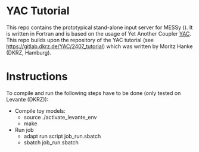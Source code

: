 # YAC Tutorial

This repo contains the prototypical stand-alone input server for MESSy (). It is written in Fortran and is based on the usage of
Yet Another Coupler [YAC](https://dkrz-sw.gitlab-pages.dkrz.de/yac/). This repo builds upon the repository of the YAC tutorial
(see https://gitlab.dkrz.de/YAC/2407_tutorial) which was written by Moritz Hanke (DKRZ, Hamburg).

# Instructions
To compile and run the following steps have to be done (only tested on Levante (DKRZ)):
- Compile toy models:
  - source ./activate_levante_env
  - make
- Run job
  - adapt run script job_run.sbatch
  - sbatch job_run.sbatch

